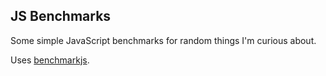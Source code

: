 ## JS Benchmarks

Some simple JavaScript benchmarks for random things I'm curious about.

Uses [benchmarkjs](https://benchmarkjs.com/).
